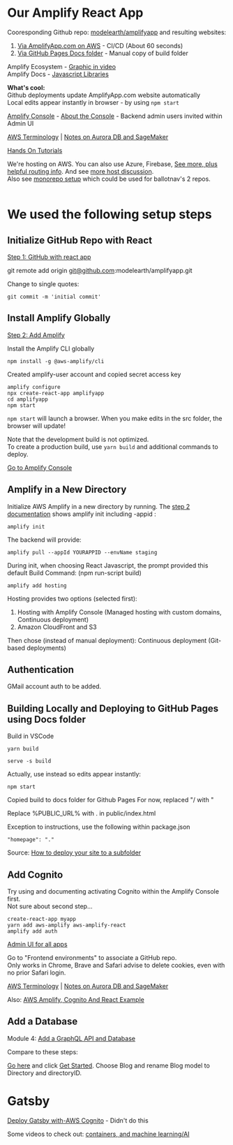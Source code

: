 # Our Amplify React App

Cooresponding Github repo: [modelearth/amplifyapp](https://github.com/modelearth/amplifyapp/) 
and resulting websites:  
1. [Via AmplifyApp.com on AWS](https://main.d13yspuepcv5kl.amplifyapp.com/) - CI/CD (About 60 seconds)  
2. [Via GitHub Pages Docs folder](https://model.earth/amplifyapp/) - Manual copy of build folder  

Amplify Ecosystem - [Graphic in video](https://www.youtube.com/watch?v=y7AesEGIRYM&feature=youtu.be&t=145)  
Amplify Docs - [Javascript Libraries](https://docs.amplify.aws/lib/q/platform/js)  


**What's cool:**  
Github deployments update AmplifyApp.com website automatically  
Local edits appear instantly in browser - by using `npm start`  

[Amplify Console](https://console.aws.amazon.com/amplify/home) - 
[About the Console](https://docs.aws.amazon.com/amplify/latest/userguide/) - Backend admin users invited within Admin UI  

[AWS Terminology](terminology.html) | 
[Notes on Aurora DB and SageMaker](notes.html)  

[Hands On Tutorials](https://aws.amazon.com/getting-started/hands-on/?getting-started-all.q=amplify&getting-started-all.q_operator=AND)  

We're hosting on AWS. You can also use Azure, Firebase, [See more, plus helpful routing info](https://create-react-app.dev/docs/deployment/). And see [more host discussion](https://dev.to/dsteenman/where-should-i-host-my-static-website-66a).  
Also see [monorepo setup](https://aws.amazon.com/blogs/mobile/set-up-continuous-deployment-and-hosting-for-a-monorepo-with-aws-amplify-console/) which could be used for ballotnav's 2 repos.
<br><br>

# We used the following setup steps

## Initialize GitHub Repo with React
[Step 1: GitHub with react app](https://aws.amazon.com/getting-started/hands-on/build-react-app-amplify-graphql/module-one/) 


git remote add origin git@github.com:modelearth/amplifyapp.git

Change to single quotes:

	git commit -m 'initial commit'


## Install Amplify Globally

[Step 2: Add Amplify](https://aws.amazon.com/getting-started/hands-on/build-react-app-amplify-graphql/module-two/?e=gs2020&p=build-a-react-app-one)

Install the Amplify CLI globally

	npm install -g @aws-amplify/cli

Created amplify-user account and copied secret access key <!-- into core-admin aws/amplify folder -->

	amplify configure
	npx create-react-app amplifyapp
	cd amplifyapp
	npm start

`npm start` will launch a browser. When you make edits in the src folder, the browser will update!

Note that the development build is not optimized.  
To create a production build, use `yarn build` and additional commands to deploy.  

[Go to Amplify Console](https://console.aws.amazon.com/amplify/home)  


## Amplify in a New Directory

Initialize AWS Amplify in a new directory by running.
The [step 2 documentation](https://aws.amazon.com/getting-started/hands-on/build-react-app-amplify-graphql/module-two/?e=gs2020&p=build-a-react-app-one) shows amplify init including -appid
:

	amplify init


The backend will provide:

	amplify pull --appId YOURAPPID --envName staging

During init, when choosing React Javascript, the prompt provided this default 
Build Command:  (npm run-script build)

	amplify add hosting


Hosting provides two options (selected first):

1. Hosting with Amplify Console (Managed hosting with custom domains, Continuous deployment) 
2. Amazon CloudFront and S3 

Then chose (instead of manual deployment):
Continuous deployment (Git-based deployments) 

## Authentication

GMail account auth to be added.
<!-- 
Perhaps the following could be used for Google (Gmail) auth
maps.g .org account
https://console.developers.google.com/apis/credentials?project=georgia-directory
Project: Georgia Directory 
Credential page
-->

## Building Locally and Deploying to GitHub Pages using Docs folder

Build in VSCode

	yarn build

	serve -s build

Actually, use instead so edits appear instantly:  

	npm start


Copied build to docs folder for Github Pages
For now, replaced "/ with "

Replace %PUBLIC_URL% with . in public/index.html

Exception to instructions, use the following within package.json

	"homepage": "."

Source: [How to deploy your site to a subfolder](https://skryvets.com/blog/2018/09/20/an-elegant-solution-of-deploying-react-app-into-a-subdirectory/)



## Add Cognito

Try using and documenting activating Cognito within the Amplify Console first.  
Not sure about second step...

	create-react-app myapp
	yarn add aws-amplify aws-amplify-react
	amplify add auth


[Admin UI for all apps](https://us-east-1.console.aws.amazon.com/amplify/home?region=us-east-1#/)

Go to "Frontend environments" to associate a GitHub repo.  
Only works in Chrome, Brave and Safari advise to delete cookies, even with no prior Safari login.


[AWS Terminology](terminology.html) | 
[Notes on Aurora DB and SageMaker](notes.html)  

Also: [AWS Amplify, Cognito And React Example](https://medium.com/@corymaklin/aws-part-7-user-sign-up-sign-in-and-access-control-using-amplify-cognito-and-react-c484ed8bb44)

## Add a Database

Module 4: [Add a GraphQL API and Database](https://aws.amazon.com/getting-started/hands-on/build-react-app-amplify-graphql/module-four/?e=gs2020&p=build-a-react-app-intro)  

Compare to these steps:  

[Go here](https://docs.amplify.aws/start/q/integration/js) and click [Get Started](https://sandbox.amplifyapp.com/start#datastore). Choose Blog and rename Blog model to Directory and directoryID.


# Gatsby

[Deploy Gatsby with-AWS Cognito](https://ealtili.medium.com/deploy-gatsby-with-aws-amplify-console-cli-and-aws-cognito-aws-appsync-a94a48d73465) - Didn't do this  

Some videos to check out: [containers, and machine learning/AI](https://www.youtube.com/watch?v=3a86SFIRvVA)

<!--
# Expo for React Native - starter, then detach
https://hackernoon.com/understanding-expo-for-react-native-7bf23054bbcd

	"Many experienced React Native developers do not use Expo. Once you get comfortable with all the steps required to configure your projects yourself and deploy your apps, the benefits of Expo are greatly diminished. Also, if you’re looking for a way to handle over-the-air deployments, Microsoft’s CodePush is still best-in-class.""
-->




